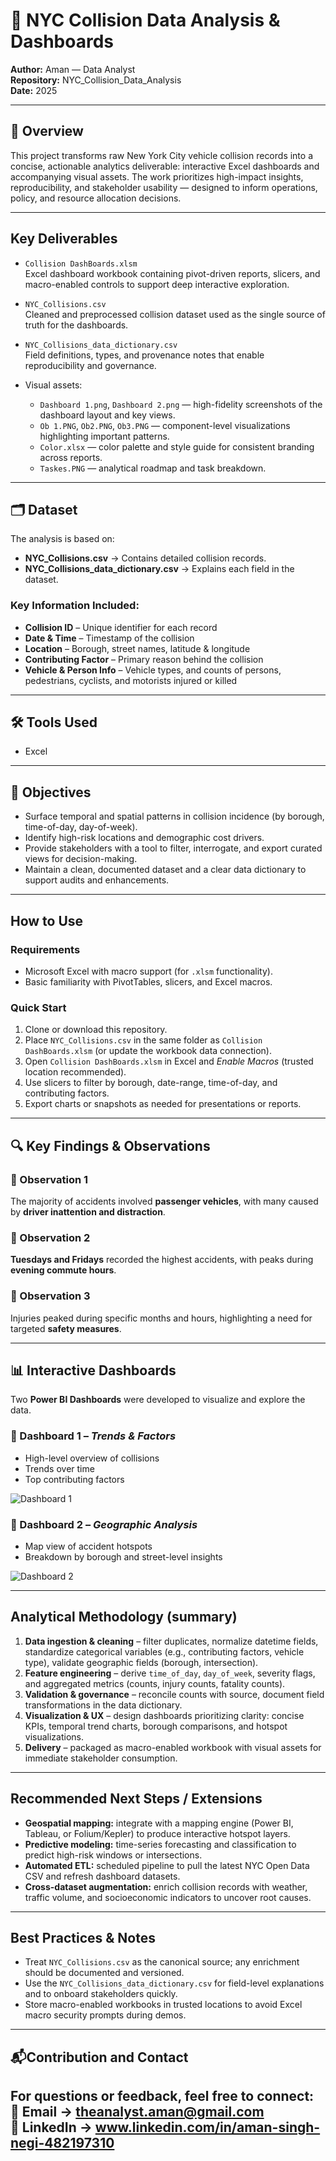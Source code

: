 # 🚗 NYC Collision Data Analysis & Dashboards

**Author:** Aman — Data Analyst  
**Repository:** NYC_Collision_Data_Analysis  
**Date:** 2025

---

## 📌 Overview

This project transforms raw New York City vehicle collision records into a concise, actionable analytics deliverable: interactive Excel dashboards and accompanying visual assets. The work prioritizes high-impact insights, reproducibility, and stakeholder usability — designed to inform operations, policy, and resource allocation decisions.

---

## Key Deliverables

- `Collision DashBoards.xlsm`  
  Excel dashboard workbook containing pivot-driven reports, slicers, and macro-enabled controls to support deep interactive exploration.

- `NYC_Collisions.csv`  
  Cleaned and preprocessed collision dataset used as the single source of truth for the dashboards.

- `NYC_Collisions_data_dictionary.csv`  
  Field definitions, types, and provenance notes that enable reproducibility and governance.

- Visual assets:  
  - `Dashboard 1.png`, `Dashboard 2.png` — high-fidelity screenshots of the dashboard layout and key views.  
  - `Ob 1.PNG`, `Ob2.PNG`, `Ob3.PNG` — component-level visualizations highlighting important patterns.  
  - `Color.xlsx` — color palette and style guide for consistent branding across reports.  
  - `Taskes.PNG` — analytical roadmap and task breakdown.

---

## 🗂 Dataset
The analysis is based on:  
- **NYC_Collisions.csv** → Contains detailed collision records.  
- **NYC_Collisions_data_dictionary.csv** → Explains each field in the dataset.  

### Key Information Included:
- **Collision ID** – Unique identifier for each record  
- **Date & Time** – Timestamp of the collision  
- **Location** – Borough, street names, latitude & longitude  
- **Contributing Factor** – Primary reason behind the collision  
- **Vehicle & Person Info** – Vehicle types, and counts of persons, pedestrians, cyclists, and motorists injured or killed

---

## 🛠 Tools Used
- Excel

---

## 🎯 Objectives

- Surface temporal and spatial patterns in collision incidence (by borough, time-of-day, day-of-week).  
- Identify high-risk locations and demographic cost drivers.  
- Provide stakeholders with a tool to filter, interrogate, and export curated views for decision-making.  
- Maintain a clean, documented dataset and a clear data dictionary to support audits and enhancements.

---

## How to Use

### Requirements
- Microsoft Excel with macro support (for `.xlsm` functionality).
- Basic familiarity with PivotTables, slicers, and Excel macros.

### Quick Start
1. Clone or download this repository.  
2. Place `NYC_Collisions.csv` in the same folder as `Collision DashBoards.xlsm` (or update the workbook data connection).  
3. Open `Collision DashBoards.xlsm` in Excel and *Enable Macros* (trusted location recommended).  
4. Use slicers to filter by borough, date-range, time-of-day, and contributing factors.  
5. Export charts or snapshots as needed for presentations or reports.

---

## 🔍 Key Findings & Observations
### 📌 Observation 1  
The majority of accidents involved **passenger vehicles**, with many caused by **driver inattention and distraction**.  

### 📌 Observation 2  
**Tuesdays and Fridays** recorded the highest accidents, with peaks during **evening commute hours**.  

### 📌 Observation 3  
Injuries peaked during specific months and hours, highlighting a need for targeted **safety measures**.  

---

## 📊 Interactive Dashboards
Two **Power BI Dashboards** were developed to visualize and explore the data.  

### 🔹 Dashboard 1 – *Trends & Factors*  
- High-level overview of collisions  
- Trends over time  
- Top contributing factors  

![Dashboard 1](Dashboard%201.png)

### 🔹 Dashboard 2 – *Geographic Analysis*  
- Map view of accident hotspots  
- Breakdown by borough and street-level insights  

![Dashboard 2](Dashboard%202.png)

---

## Analytical Methodology (summary)

1. **Data ingestion & cleaning** – filter duplicates, normalize datetime fields, standardize categorical variables (e.g., contributing factors, vehicle type), validate geographic fields (borough, intersection).  
2. **Feature engineering** – derive `time_of_day`, `day_of_week`, severity flags, and aggregated metrics (counts, injury counts, fatality counts).  
3. **Validation & governance** – reconcile counts with source, document field transformations in the data dictionary.  
4. **Visualization & UX** – design dashboards prioritizing clarity: concise KPIs, temporal trend charts, borough comparisons, and hotspot visualizations.  
5. **Delivery** – packaged as macro-enabled workbook with visual assets for immediate stakeholder consumption.

---

## Recommended Next Steps / Extensions

- **Geospatial mapping:** integrate with a mapping engine (Power BI, Tableau, or Folium/Kepler) to produce interactive hotspot layers.  
- **Predictive modeling:** time-series forecasting and classification to predict high-risk windows or intersections.  
- **Automated ETL:** scheduled pipeline to pull the latest NYC Open Data CSV and refresh dashboard datasets.  
- **Cross-dataset augmentation:** enrich collision records with weather, traffic volume, and socioeconomic indicators to uncover root causes.

---

## Best Practices & Notes

- Treat `NYC_Collisions.csv` as the canonical source; any enrichment should be documented and versioned.  
- Use the `NYC_Collisions_data_dictionary.csv` for field-level explanations and to onboard stakeholders quickly.  
- Store macro-enabled workbooks in trusted locations to avoid Excel macro security prompts during demos.

---

## 📬Contribution and Contact
For questions or feedback, feel free to connect:  
📧 Email → theanalyst.aman@gmail.com  
🔗 LinkedIn → www.linkedin.com/in/aman-singh-negi-482197310
---
